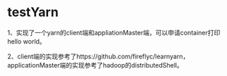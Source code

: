 # testYarn
1、实现了一个yarn的client端和appliationMaster端，可以申请container打印hello world。

2、client端的实现参考了https://github.com/fireflyc/learnyarn，applicationMaster端的实现参考了hadoop的distributedShell。

